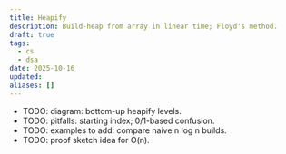 ```yaml
---
title: Heapify
description: Build-heap from array in linear time; Floyd's method.
draft: true
tags:
  - cs
  - dsa
date: 2025-10-16
updated:
aliases: []
---
```

- TODO: diagram: bottom-up heapify levels.
- TODO: pitfalls: starting index; 0/1-based confusion.
- TODO: examples to add: compare naive n log n builds.
- TODO: proof sketch idea for O(n).
